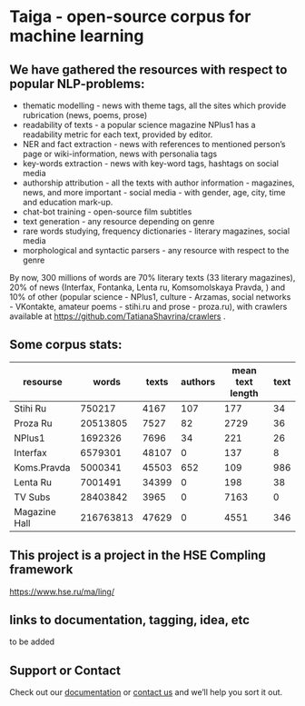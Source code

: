 # Taiga - open-source corpus for machine learning



## We have gathered the resources with respect to popular NLP-problems:

- thematic modelling - news with theme tags, all the sites which provide rubrication (news, poems, prose)
- readability of texts - a popular science magazine NPlus1 has a readability metric for each text, provided by editor.
- NER and fact extraction - news with references to mentioned person’s page or wiki-information, news with personalia tags
- key-words extraction - news with key-word tags, hashtags on social media
- authorship attribution - all the texts with author information - magazines, news, and more important - social media - with gender, age, city, time and education mark-up.
- chat-bot training - open-source film subtitles 
- text generation - any resource depending on genre
- rare words studying, frequency dictionaries - literary magazines, social media
- morphological and syntactic parsers - any resource with respect to the genre

By now, 300 millions of words are 70% literary texts (33 literary magazines), 20% of news (Interfax, Fontanka, Lenta ru, Komsomolskaya Pravda, ) and 10% of other (popular science - NPlus1, culture - Arzamas, social networks - VKontakte, amateur poems - stihi.ru and prose - proza.ru), with crawlers available at https://github.com/TatianaShavrina/crawlers .

## Some corpus stats:
| resourse | words | texts | authors | mean text length | text |
|---------------|-----------|-------|---------|------------------|------|
| Stihi Ru | 750217 | 4167 | 107 | 177 | 34 |
| Proza Ru | 20513805 | 7527 | 82 | 2729 | 36 |
| NPlus1 | 1692326 | 7696 | 34 | 221 | 26 |
| Interfax | 6579301 | 48107 | 0 | 137 | 8 |
| Koms.Pravda | 5000341 | 45503 | 652 | 109 | 986 |
| Lenta Ru | 7001491 | 34399 | 0 | 198 | 38 |
| TV Subs | 28403842 | 3965 | 0 | 7163 | 0 |
| Magazine Hall | 216763813 | 47629 | 0 | 4551 | 346 |

## This project is a project in the HSE Compling framework
https://www.hse.ru/ma/ling/

## links to documentation, tagging, idea, etc
to be added

## Support or Contact

Check out our [documentation](https://github.com/TatianaShavrina/crawlers/) or [contact us](mailto:rybolos@gmail.com) and we’ll help you sort it out.
